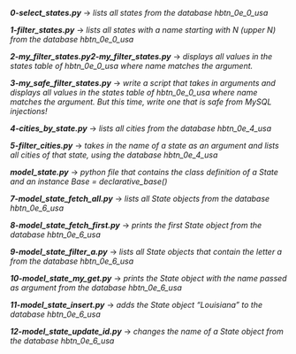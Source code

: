 ***0-select_states.py*** -> *lists all states from the database hbtn_0e_0_usa*

***1-filter_states.py*** -> *lists all states with a name starting with N (upper N) from the database hbtn_0e_0_usa* 

***2-my_filter_states.py2-my_filter_states.py*** -> *displays all values in the states table of hbtn_0e_0_usa where name matches the argument.*

***3-my_safe_filter_states.py*** -> *write a script that takes in arguments and displays all values in the states table of hbtn_0e_0_usa where name matches the argument. But this time, write one that is safe from MySQL injections!*

***4-cities_by_state.py*** -> *lists all cities from the database hbtn_0e_4_usa*

***5-filter_cities.py*** -> *takes in the name of a state as an argument and lists all cities of that state, using the database hbtn_0e_4_usa*

***model_state.py*** -> *python file that contains the class definition of a State and an instance Base = declarative_base()*

***7-model_state_fetch_all.py*** -> *lists all State objects from the database hbtn_0e_6_usa*

***8-model_state_fetch_first.py*** -> *prints the first State object from the database hbtn_0e_6_usa*

***9-model_state_filter_a.py*** -> *lists all State objects that contain the letter a from the database hbtn_0e_6_usa*

***10-model_state_my_get.py*** -> *prints the State object with the name passed as argument from the database hbtn_0e_6_usa*

***11-model_state_insert.py*** -> *adds the State object “Louisiana” to the database hbtn_0e_6_usa*

***12-model_state_update_id.py*** -> *changes the name of a State object from the database hbtn_0e_6_usa*
